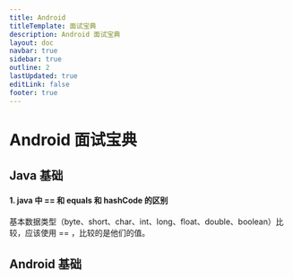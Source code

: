 ```yaml
---
title: Android
titleTemplate: 面试宝典
description: Android 面试宝典
layout: doc
navbar: true
sidebar: true
outline: 2
lastUpdated: true
editLink: false
footer: true
---
```


# Android 面试宝典

## Java 基础

#### 1. java 中 == 和 equals 和 hashCode 的区别
基本数据类型（byte、short、char、int、long、float、double、boolean）比较，应该使用 == ，比较的是他们的值。



## Android 基础
